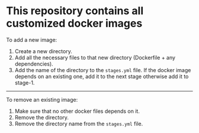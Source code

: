 # This repository contains all customized docker images

To add a new image:

1. Create a new directory.
2. Add all the necessary files to that new directory (Dockerfile + any dependencies).
3. Add the name of the directory to the `stages.yml` file. If the docker image depends on an existing one, add it to the next stage otherwise add it to stage-1.

---

To remove an existing image:

1. Make sure that no other docker files depends on it.
2. Remove the directory.
3. Remove the directory name from the `stages.yml` file.
